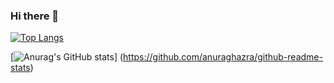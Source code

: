 ### Hi there 👋

<!--
**0122takato/0122takato** is a ✨ _special_ ✨ repository because its `README.md` (this file) appears on your GitHub profile.

Here are some ideas to get you started:

- 🔭 I’m currently working on ...
- 🌱 I’m currently learning ...
- 👯 I’m looking to collaborate on ...
- 🤔 I’m looking for help with ...
- 💬 Ask me about ...
- 📫 How to reach me: ...
- 😄 Pronouns: ...
- ⚡ Fun fact: ...
-->


[![Top Langs](https://github-readme-stats.vercel.app/api/top-langs/?username=0122takato
)](https://github.com/anuraghazra/github-readme-stats)

[![Anurag's GitHub stats](https://github-readme-stats.vercel.app/api?username=0122takato)]
(https://github.com/anuraghazra/github-readme-stats)
